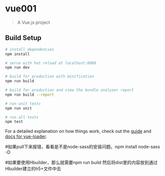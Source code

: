 # vue001

> A Vue.js project

## Build Setup

``` bash
# install dependencies
npm install

# serve with hot reload at localhost:8080
npm run dev

# build for production with minification
npm run build

# build for production and view the bundle analyzer report
npm run build --report

# run unit tests
npm run unit

# run all tests
npm test
```

For a detailed explanation on how things work, check out the [guide](http://vuejs-templates.github.io/webpack/) and [docs for vue-loader](http://vuejs.github.io/vue-loader).



#如果pull下来报错，看看是不是node-sass的安装问题。npm install node-sass -D

#如果要使用Hbuilder，那么就需要npm run build 然后将dist里的内容放到通过Hbuilder建立的h5+文件中去
 
